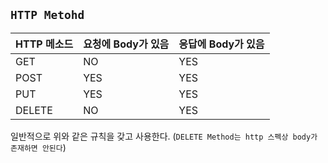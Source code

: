 ## `HTTP Metohd`

| HTTP 메소드 | 요청에 Body가 있음 | 응답에 Body가 있음 |
|------|---|---|
| GET | NO | YES |
| POST | YES | YES |
| PUT | YES | YES |
| DELETE | NO | YES |

일반적으로 위와 같은 규칙을 갖고 사용한다. (`DELETE Method는 http 스펙상 body가 존재하면 안된다`)




